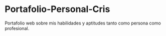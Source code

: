 # Portafolio-Personal-Cris
Portafolio web sobre mis habilidades y aptitudes tanto como persona como profesional.
